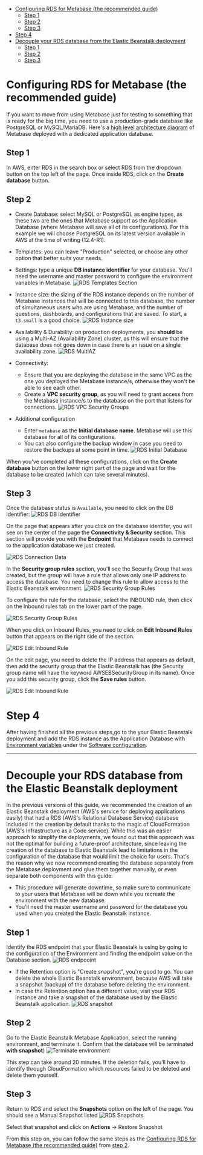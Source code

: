 - [Configuring RDS for Metabase (the recommended guide)](#configuring-rds-for-metabase-the-recommended-guide)
  - [Step 1](#step-1)
  - [Step 2](#step-2)
  - [Step 3](#step-3)
- [Step 4](#step-4)
- [Decouple your RDS database from the Elastic Beanstalk deployment](#decouple-your-rds-database-from-the-elastic-beanstalk-deployment)
  - [Step 1](#step-1-1)
  - [Step 2](#step-2-1)
  - [Step 3](#step-3-1)

# Configuring RDS for Metabase (the recommended guide)

If you want to move from using Metabase just for testing to something that is ready for the big time, you need to use a production-grade database like PostgreSQL or MySQL/MariaDB. Here's a [high level architecture diagram](images/Metabase-AWS-SI.png) of Metabase deployed with a dedicated application database.

## Step 1
In AWS, enter RDS in the search box or select RDS from the dropdown button on the top left of the page. Once inside RDS, click on the **Create database** button.

## Step 2
- Create Database: select MySQL or PostgreSQL as engine types, as these two are the ones that Metabase support as the Application Database (where Metabase will save all of its configurations). For this example we will choose PostgreSQL on its latest version available in AWS at the time of writing (12.4-R1).

- Templates: you can leave "Production" selected, or choose any other option that better suits your needs.

- Settings: type a unique **DB instance identifier** for your database. You'll need the username and master password to configure the environment variables in Metabase.
![RDS Templates Section](images/RDSPostgresSettings.png)

- Instance size: the sizing of the RDS instance depends on the number of Metabase instances that will be connected to this database, the number of simultaneous users who are using Metabase, and the number of questions, dashboards, and configurations that are saved. To start, a `t3.small` is a good choice.
![RDS Instance size](images/RDSInstanceSize.png)

- Availability & Durability: on production deployments, you __should__ be using a Multi-AZ (Availability Zone) cluster, as this will ensure that the database does not goes down in case there is an issue on a single availability zone.
![RDS MultiAZ](images/RDSMultiAZ.png)

- Connectivity: 
  - Ensure that you are deploying the database in the same VPC as the one you deployed the Metabase instance/s, otherwise they won't be able to see each other. 
  - Create a **VPC security group**, as you will need to grant access from the Metabase instance/s to the database on the port that listens for connections.
![RDS VPC Security Groups](images/RDSVPCSecurityGroup.png)

- Additional configuration
  - Enter `metabase` as the **Initial database name**. Metabase will use this database for all of its configurations. 
  - You can also configure the backup window in case you need to restore the backups at some point in time.
![RDS Initial Database](images/RDSInitialDatabase.png)

When you've completed all these configurations, click on the **Create database** button on the lower right part of the page and wait for the database to be created (which can take several minutes).

## Step 3
Once the database status is `Available`, you need to click on the DB identifier:
![RDS DB Identifier](images/RDSDBIdentifier.png)

On the page that appears after you click on the database identifer, you will see on the center of the page the **Connectivity & Security** section. This section will provide you with the **Endpoint** that Metabase needs to connect to the application database we just created.

![RDS Connection Data](images/RDSConnectionData.png)

In the **Security group rules** section, you'll see the Security Group that was created, but the group will have a rule that allows only one IP address to access the database. You need to change this rule to allow access to the Elastic Beanstalk environment.
![RDS Security Group Rules](images/RDSSecurityGroupRules.png)

To configure the rule for the database, select the INBOUND rule, then click on the Inbound rules tab on the lower part of the page.

![RDS Security Group Rules](images/RDSInboundRule.png)

When you click on Inbound Rules, you need to click on **Edit Inbound Rules** button that appears on the right side of the section.

![RDS Edit Inbound Rule](images/RDSEditInboundRule.png)

On the edit page, you need to delete the IP address that appears as default, then add the security group that the Elastic Beanstalk has (the Security group name will have the keyword AWSEBSecurityGroup  in its name). Once you add this security group, click the **Save rules** button.

![RDS Edit Inbound Rule](images/RDSEditInboundRuleSG.png)

# Step 4 

After having finished all the previous steps,go to the your Elastic Beanstalk deployment and add the RDS instance as the Application Database with [Environment variables](environment-variables.html) under the [Software configuration](running-metabase-on-elastic-beanstalk.html#set-or-change-environment-variables).

---
# Decouple your RDS database from the Elastic Beanstalk deployment

In the previous versions of this guide, we recommended the creation of an Elastic Beanstalk deployment (AWS's service for deploying applications easily) that had a RDS (AWS's Relational Database Service) database included in the creation by default thanks to the magic of CloudFormation (AWS's Infrastructure as a Code service). While this was an easier approach to simplify the deployments, we found out that this approach was not the optimal for building a future-proof architecture, since leaving the creation of the database to Elastic Beanstalk lead to limitations in the configuration of the database that would limit the choice for users. That's the reason why we now recommend creating the database separately from the Metabase deployment and glue them together manually, or even separate both components with this guide:


- This procedure will generate downtime, so make sure to communicate to your users that Metabase will be down while you recreate the environment with the new database.
- You'll need the master username and password for the database you used when you created the Elastic Beanstalk instance.

## Step 1
Identify the RDS endpoint that your Elastic Beanstalk is using by going to the configuration of the Environment and finding the endpoint value on the Database section.
![RDS endpooint](images/EBDatabaseEndpoint.png)
- If the Retention option is "Create snapshot", you're good to go. You can delete the whole Elastic Beanstalk environment, because AWS will take a snapshot (backup) of the database before deleting the environment.
- In case the Retention option has a different value, visit your RDS instance and take a snapshot of the database used by the Elastic Beanstalk application.
![RDS snapshot](images/RDSTakeSnapshot.png)

## Step 2
Go to the Elastic Beanstalk Metabase Application, select the running environment, and terminate it. Confirm that the database will be terminated __with snapshot__)
![Terminate environment](images/EBTerminateEnvironment.png)

This step can take around 20 minutes. If the deletion fails, you'll have to identify through CloudFormation which resources failed to be deleted and delete them yourself.

## Step 3
Return to RDS and select the **Snapshots** option on the left of the page. You should see a Manual Snapshot listed
![RDS Snapshots](images/RDSSnapshotsMenu.png)

Select that snapshot and click on **Actions** -> Restore Snapshot

From this step on, you can follow the same steps as the [Configuring RDS for Metabase (the recommended guide)](#configuring-rds-for-metabase-the-recommended-guide) from [step 2](#step-2).
